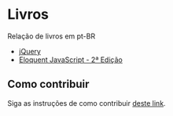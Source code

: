 # Livros

Relação de livros em pt-BR

- [jQuery](https://github.com/cerebrobr/livros/tree/master/Jquery)
- [Eloquent JavaScript - 2ª Edição](http://eloquentjavascript.com.br/)

## Como contribuir

Siga as instruções de como contribuir [deste link](https://github.com/cerebrobr/cerebro/blob/master/CONTRIBUTING.md).
